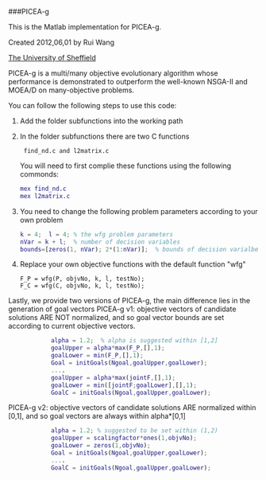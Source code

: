 ###PICEA-g

This is the Matlab implementation for PICEA-g.

Created 2012,06,01 by Rui Wang

[The University of Sheffield](http://www.sheffield.ac.uk/)


PICEA-g is a multi/many objective evolutionary algorithm whose performance is 
demonstrated to outperform the well-known NSGA-II and MOEA/D on many-objective problems.

You can follow the following steps to use this code:

1. Add the folder subfunctions into the working path
2. In the folder subfunctions there are two C functions
	
    ``` find_nd.c and l2matrix.c```

    You will need to first complie these functions using the following commonds:

    ```matlab
    mex find_nd.c
    mex l2matrix.c
    ```
3. You need to change the following problem parameters according to your own problem

    ```matlab
    k = 4;  l = 4; % the wfg problem parameters 
    nVar = k + l;  % number of decision variables
    bounds=[zeros(1, nVar); 2*(1:nVar)];  % bounds of decision varialbes
    ```
4. Replace your own objective functions with the default function "wfg"

    ```maltab
    F_P = wfg(P, objvNo, k, l, testNo); 
    F_C = wfg(C, objvNo, k, l, testNo);
    ```

Lastly, we provide two versions of PICEA-g, the main difference lies in the generation of goal vectors
PICEA-g v1: objective vectors of candidate solutions ARE NOT normalized, and so goal vector bounds are 
            set according to current objective vectors.  
			
```matlab            
            alpha = 1.2;  % alpha is suggested within [1,2]
            goalUpper = alpha*max(F_P,[],1); 
            goalLower = min(F_P,[],1); 
            Goal = initGoals(Ngoal,goalUpper,goalLower); 
            .... 
            goalUpper = alpha*max(jointF,[],1);
            goalLower = min([jointF;goalLower],[],1);
            GoalC = initGoals(Ngoal,goalUpper,goalLower); 
```    

PICEA-g v2: objective vectors of candidate solutions ARE normalized within [0,1], and so goal vectors 
            are always within alpha*[0,1]

```matlab            
            alpha = 1.2; % suggested to be set within (1,2)
            goalUpper = scalingfactor*ones(1,objvNo); 
            goalLower = zeros(1,objvNo);
            Goal = initGoals(Ngoal,goalUpper,goalLower);
            .... 
            GoalC = initGoals(Ngoal,goalUpper,goalLower);
```
	
